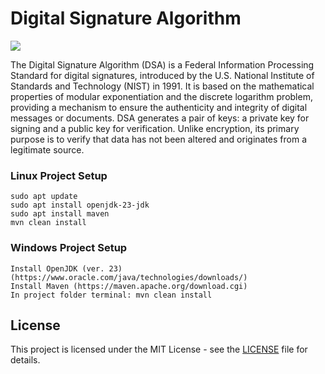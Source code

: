 # Digital Signature Algorithm

![](https://github.com/unknownMarko/DigitalSignatureAlgorithm/blob/main/screenshots/screenshot.png)

The Digital Signature Algorithm (DSA) is a Federal Information Processing Standard for digital signatures, introduced by the U.S. National Institute of Standards and Technology (NIST) in 1991. It is based on the mathematical properties of modular exponentiation and the discrete logarithm problem, providing a mechanism to ensure the authenticity and integrity of digital messages or documents. DSA generates a pair of keys: a private key for signing and a public key for verification. Unlike encryption, its primary purpose is to verify that data has not been altered and originates from a legitimate source.

### Linux Project Setup
    sudo apt update
    sudo apt install openjdk-23-jdk
    sudo apt install maven
    mvn clean install

### Windows Project Setup
    Install OpenJDK (ver. 23) (https://www.oracle.com/java/technologies/downloads/)
    Install Maven (https://maven.apache.org/download.cgi)
    In project folder terminal: mvn clean install

## License

This project is licensed under the MIT License - see the [LICENSE](./LICENSE) file for details.
